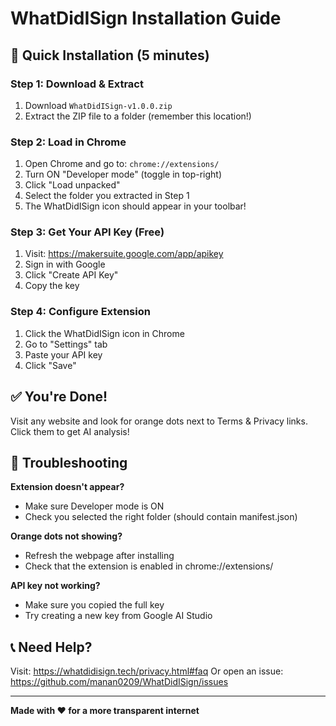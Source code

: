 # WhatDidISign Installation Guide

## 🚀 Quick Installation (5 minutes)

### Step 1: Download & Extract
1. Download `WhatDidISign-v1.0.0.zip`
2. Extract the ZIP file to a folder (remember this location!)

### Step 2: Load in Chrome
1. Open Chrome and go to: `chrome://extensions/`
2. Turn ON "Developer mode" (toggle in top-right)
3. Click "Load unpacked"
4. Select the folder you extracted in Step 1
5. The WhatDidISign icon should appear in your toolbar!

### Step 3: Get Your API Key (Free)
1. Visit: https://makersuite.google.com/app/apikey
2. Sign in with Google
3. Click "Create API Key"
4. Copy the key

### Step 4: Configure Extension
1. Click the WhatDidISign icon in Chrome
2. Go to "Settings" tab
3. Paste your API key
4. Click "Save"

## ✅ You're Done!

Visit any website and look for orange dots next to Terms & Privacy links. Click them to get AI analysis!

## 🔧 Troubleshooting

**Extension doesn't appear?**
- Make sure Developer mode is ON
- Check you selected the right folder (should contain manifest.json)

**Orange dots not showing?**
- Refresh the webpage after installing
- Check that the extension is enabled in chrome://extensions/

**API key not working?**
- Make sure you copied the full key
- Try creating a new key from Google AI Studio

## 📞 Need Help?

Visit: https://whatdidisign.tech/privacy.html#faq
Or open an issue: https://github.com/manan0209/WhatDidISign/issues

---

**Made with ❤️ for a more transparent internet**
